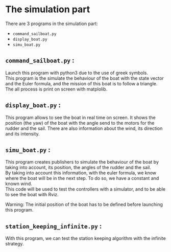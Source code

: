 # The simulation part

There are 3 programs in the simulation part:
* `command_sailboat.py`
* `display_boat.py`
* `simu_boat.py`


## `command_sailboat.py` : 

Launch this program with python3 due to the use of greek symbols.  
This program is the simulate the behaviour of the boat with the state vector and the Euler formula, and the mission of this boat is to follow a triangle.  
The all process is print on screen with matplolib. 
  
## `display_boat.py` :
This program allows to see the boat in real time on screen. It shows the position (the yaw) of the boat with the angle send to the motors for the rudder and the sail. There are also information about the wind, its direction and its intensity.  

## `simu_boat.py` :

This program creates publishers to simulate the behaviour of the boat by taking into account, its position, the angles of the rudder and the sail.  
By taking into account this information, with the euler formula, we know where the boat will be in the next step. To do so, we have a constant and known wind.  
This code will be used to test the controllers with a simulator, and to be able to see the boat with Rviz.  

Warning: The initial position of the boat has to be defined before launching this program.

## `station_keeping_infinite.py` :

With this program, we can test the station keeping algorithm with the infinite strategy.